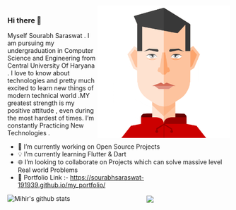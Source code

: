 <img src="https://github.com/SourabhSaraswat-191939/SourabhSaraswat-191939/blob/26343b0bbdc526a4e6a3844733ebebeade9f1c1e/sourabh_avatar.png" align="right" width="300">

### Hi there 👋

<!--
**SourabhSaraswat-191939/SourabhSaraswat-191939** is a ✨ _special_ ✨ repository because its `README.md` (this file) appears on your GitHub profile.

Here are some ideas to get you started:
-->
Myself Sourabh Saraswat . I am pursuing my undergraduation in Computer Science and Engineering from Central University Of Haryana . 
I love to know about technologies and pretty much excited to learn new things of modern technical world .MY greatest strength is my positive attitude , even during the most hardest of times.
I’m constantly Practicing New Technologies .

- 🔭 I’m currently working on Open Source Projects
- 💡 I’m currently learning Flutter & Dart
- 🌐 I’m looking to collaborate on Projects which can solve massive level Real world Problems
- 🔗 Portfolio Link :- https://sourabhsaraswat-191939.github.io/my_portfolio/

<!-- - 🤔 I’m looking for help with 
- 💬 Ask me about ... -->

<p align = 'center'> 
<a href="https://github.com/mihir0699/mihir0699">
  <img align="left" src="https://github-readme-stats.anuraghazra1.vercel.app/api?username=SourabhSaraswat-191939&show_icons=true&include_all_commits=true&theme=material-palenight" alt="Mihir's github stats" />
</a>
<a href="https://github.com/mihir0699/mihir0699">
  <img align="center" src="https://github-readme-stats.anuraghazra1.vercel.app/api/top-langs/?username=SourabhSaraswat-191939&layout=compact&theme=material-palenight" />
</a>
</p>
